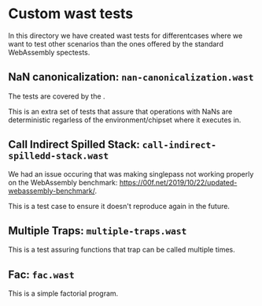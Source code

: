 # Custom wast tests

In this directory we have created wast tests for differentcases
where we want to test other scenarios than the ones offered
by the standard WebAssembly spectests.

## NaN canonicalization: `nan-canonicalization.wast`

The tests are covered by the .

This is an extra set of tests that assure that operations with NaNs
are deterministic regarless of the environment/chipset where it executes in.

## Call Indirect Spilled Stack: `call-indirect-spilledd-stack.wast`

We had an issue occuring that was making singlepass not working properly
on the WebAssembly benchmark: https://00f.net/2019/10/22/updated-webassembly-benchmark/.

This is a test case to ensure it doesn't reproduce again in the future.

## Multiple Traps: `multiple-traps.wast`

This is a test assuring functions that trap can be called multiple times.

## Fac: `fac.wast`

This is a simple factorial program.
